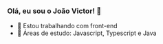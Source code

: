 ### Olá, eu sou o João Victor! 👋

- 🔭 Estou trabalhando com front-end
- 🌱 Áreas de estudo: Javascript, Typescript e Java
